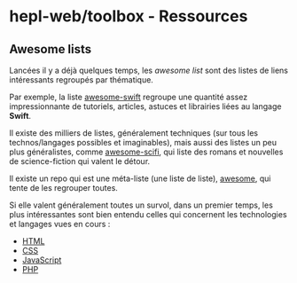# hepl-web/toolbox - Ressources

## Awesome lists

Lancées il y a déjà quelques temps, les _awesome list_ sont des listes de liens intéressants regroupés par thématique.

Par exemple, la liste [awesome-swift](https://github.com/matteocrippa/awesome-swift) regroupe une quantité assez impressionnante de tutoriels, articles, astuces et librairies liées au langage **Swift**.

Il existe des milliers de listes, généralement techniques (sur tous les technos/langages possibles et imaginables), mais aussi des listes un peu plus généralistes, comme [awesome-scifi](https://github.com/sindresorhus/awesome-scifi), qui liste des romans et nouvelles de science-fiction qui valent le détour.

Il existe un repo qui est une méta-liste (une liste de liste), [awesome](https://github.com/sindresorhus/awesome), qui tente de les regrouper toutes.

Si elle valent généralement toutes un survol, dans un premier temps, les plus intéressantes sont bien entendu celles qui concernent les technologies et langages vues en cours : 

* [HTML](https://github.com/diegocard/awesome-html5)
* [CSS](https://github.com/sotayamashita/awesome-css)
* [JavaScript](https://github.com/sorrycc/awesome-javascript)
* [PHP](https://github.com/ziadoz/awesome-php)
